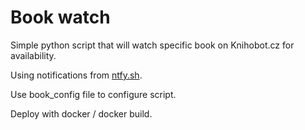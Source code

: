 # Book watch

Simple python script that will watch specific book on Knihobot.cz for availability.

Using notifications from [ntfy.sh](https://ntfy.sh).


Use book_config file to configure script.

Deploy with docker / docker build.

